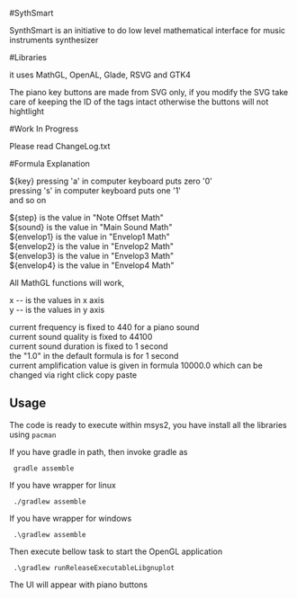 #SythSmart

SynthSmart is an initiative to do low level mathematical interface for music instruments synthesizer

#Libraries

it uses MathGL, OpenAL, Glade, RSVG and GTK4

The piano key buttons are made from SVG only, if you modify the SVG take care of keeping the ID of the tags intact otherwise the buttons will not hightlight

#Work In Progress

Please read ChangeLog.txt

#Formula Explanation

${key} 
pressing 'a' in computer keyboard puts zero '0'<br/>
pressing 's' in computer keyboard puts one '1'<br/>
and so on

${step} is the value in "Note Offset Math"<br/>
${sound} is the value in "Main Sound Math"<br/>
${envelop1} is the value in "Envelop1 Math"<br/>
${envelop2} is the value in "Envelop2 Math"<br/>
${envelop3} is the value in "Envelop3 Math"<br/>
${envelop4} is the value in "Envelop4 Math"<br/>

All MathGL functions will work,

x -- is the values in x axis<br/>
y -- is the values in y axis

current frequency is fixed to 440 for a piano sound<br/>
current sound quality is fixed to 44100<br/>
current sound duration is fixed to 1 second<br/>
the "1.0" in the default formula is for 1 second<br/>
current amplification value is given in formula 10000.0 which can be changed via right click copy paste<br/>

## Usage

The code is ready to execute within msys2, you have install all the libraries using `pacman`

If you have gradle in path, then invoke gradle as

     gradle assemble

If you have wrapper for linux

     ./gradlew assemble

If you have wrapper for windows

     .\gradlew assemble

Then execute bellow task to start the OpenGL application

     .\gradlew runReleaseExecutableLibgnuplot

The UI will appear with piano buttons